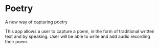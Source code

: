 # Poetry
A new way of capturing poetry

This app allows a user to capture a poem, in the form of traditional written text and by speaking. 
User will be able to write and add audio recording their poem.


